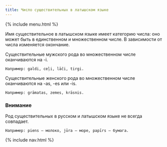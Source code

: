 ```yaml
---
title: Число существительных в латышском языке
---
```


{% include menu.html %}

Имя существительное в латышском языке имеет категорию числа: оно может быть в единственном и множественном числе. В зависимости от числа изменяется окончание.

Существительные мужского рода во множественном числе оканчиваются на -i.

    Например: galdi, ceļi, lāči, tirgi.

Существительные женского рода во множественном числе оканчиваются на -as, -es или -is.

    Например: grāmatas, zemes, krāsnis.

### Внимание

Род существительных в русском и латышском языке не всегда совпадает.

    Например: piens — молоко, jūra — море, papīrs — бумага.

{% include nav.html %}
